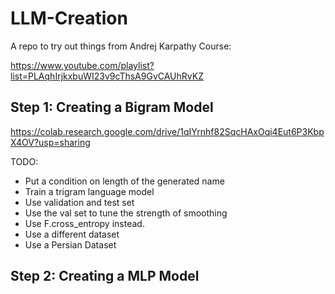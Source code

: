 # LLM-Creation
A repo to try out things from Andrej Karpathy Course:

https://www.youtube.com/playlist?list=PLAqhIrjkxbuWI23v9cThsA9GvCAUhRvKZ


## Step 1: Creating a Bigram Model
https://colab.research.google.com/drive/1qIYrnhf82SqcHAxOqi4Eut6P3KbpX4OV?usp=sharing

TODO:
- Put a condition on length of the generated name
- Train a trigram language model
- Use validation and test set
- Use the val set to tune the strength of smoothing
- Use F.cross_entropy instead.
- Use a different dataset
- Use a Persian Dataset


## Step 2: Creating a MLP Model
